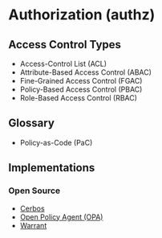 # Authorization (authz)

## Access Control Types

- Access-Control List (ACL)
- Attribute-Based Access Control (ABAC)
- Fine-Grained Access Control (FGAC)
- Policy-Based Access Control (PBAC)
- Role-Based Access Control (RBAC)

## Glossary

- Policy-as-Code (PaC)

## Implementations

### Open Source

- [Cerbos](/cerbos/README.md)
- [Open Policy Agent (OPA)](/open-policy-agent/README.md)
- [Warrant](/warrant.md)
